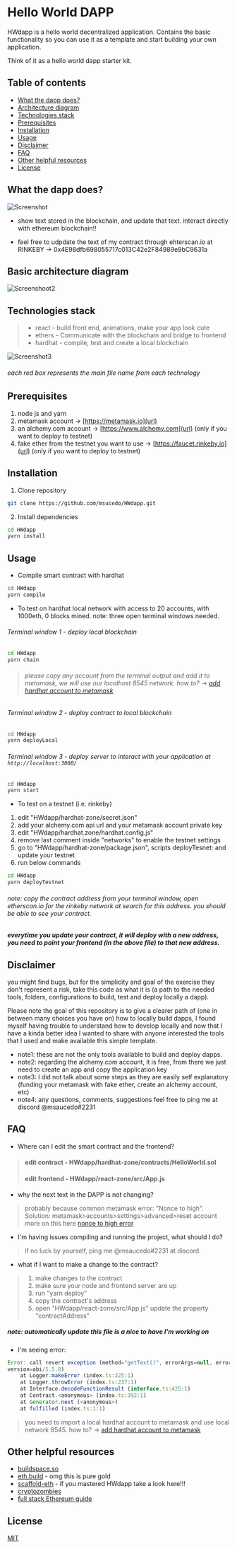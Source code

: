 # Hello World DAPP

HWdapp is a hello world decentralized application. Contains the basic functionality so you can use it as a template and start building your own application.

Think of it as a hello world dapp starter kit.

## Table of contents
  * [What the dapp does?](#what-the-dapp-does-)
  * [Architecture diagram](#architecture-diagram)
  * [Technologies stack](#technologies-stack)
  * [Prerequisites](#prerequisites)
  * [Installation](#installation)
  * [Usage](#usage)
  * [Disclaimer](#disclaimer)
  * [FAQ](#faq)
  * [Other helpful resources](#other-helpful-resources)
  * [License](#license)

## What the dapp does?

![Screenshot](./docs/HWdapp.png)

- show text stored in the blockchain, and update that text. interact directly with ethereum blockchain!!

- feel free to udpdate the text of my contract through ehterscan.io at RINKEBY -> 0x4E98dfb698055717c013C42e2F84989e9bC9631a

## Basic architecture diagram

![Screenshoot2](./docs/HWdappArchitecture2.png)

## Technologies stack
> - react - build front end, animations, make your app look cute
> - ethers - Communicate with the blockchain and bridge to frontend
> - hardhat - compile, test and create a local blockchain

![Screenshot3](./docs/tech_stack2.png)
###### each red box represents the main file name from each technology


## Prerequisites

1. node js and yarn
2. metamask account -> [https://metamask.io](url)
3. an alchemy.com account -> [https://www.alchemy.com](url) (only if you want to deploy to testnet)
4. fake ether from the testnet you want to use  -> [https://faucet.rinkeby.io](url) (only if you want to deploy to testnet)

## Installation

1. Clone repository
```bash
git clone https://github.com/msucedo/HWdapp.git
``` 

2. Install dependencies
```bash
cd HWdapp
yarn install
```

## Usage

- Compile smart contract with hardhat

```bash
cd HWdapp
yarn compile
```

- To test on hardhat local network with access to 20 accounts, with 1000eth, 0 blocks mined. note: three open terminal windows needed.
###### 	Terminal window 1 - deploy local blockchain
```bash
cd HWdapp
yarn chain
```
> ###### please copy any account from the terminal output and add it to metamask, we will use our localhost 8545 network. how to? -> [add hardhat account to metamask](https://dev.to/dabit3/the-complete-guide-to-full-stack-ethereum-development-3j13)

###### Terminal window 2 - deploy contract to local blockchain
```bash
cd HWdapp
yarn deployLocal
```	
###### Terminal window 3 - deploy server to interact with your application at `http://localhost:3000/`
```bash
cd HWdapp
yarn start
```	

- To test on a testnet (i.e. rinkeby)
1. edit "HWdapp/hardhat-zone/secret.json"
2. add your alchemy.com api url and your metamask account private key
3. edit "HWdapp/hardhat.zone/hardhat.config.js"
4. remove last comment inside "networks" to enable the testnet settings
5. go to "HWdapp/hardhat-zone/package.json", scripts deployTesnet: and update your testnet
3. run below commands
```bash
cd HWdapp
yarn deployTestnet
```	
###### note: copy the contract address from your terminal window, open etherscan.io for the rinkeby network at search for this address. you should be able to see your contract.


##### everytime you update your contract, it will deploy with a new address, you need to point your frontend (in the above file) to that new address.

## Disclaimer
you might find bugs, but for the simplicity and goal of the exercise they don't represent a risk, take this code as what it is (a path to the needed tools, folders, configurations to build, test and deploy locally a dapp).

Please note the goal of this repository is to give a clearer path of (one in between many choices you have on) how to locally build dapps, I found myself having trouble to understand how to develop locally and now that I have a kinda better idea I wanted to share with anyone interested the tools that I used and make available this simple template.

- note1: these are not the only tools available to build and deploy dapps.
- note2: regarding the alchemy.com account, it is free, from there we just need to create an app and copy the application key
- note3: I did not talk about some steps as they are easily self explanatory (funding your metamask with fake ether, create an alchemy account, etc)
- note4: any questions, comments, suggestions feel free to ping me at discord @msaucedo#2231


## FAQ

- Where can I edit the smart contract and the frontend?
> #### edit contract - HWdapp/hardhat-zone/contracts/HelloWorld.sol
> #### edit frontend - HWdapp/react-zone/src/App.js

- why the next text in the DAPP is not changing?
> probably because common metamask error: "Nonce to high".
> Solution: metamask>accounts>settings>advanced>reset account
more on this here [nonce to high error](https://medium.com/@thelasthash/solved-nonce-too-high-error-with-metamask-and-hardhat-adc66f092cd)
 

- I'm having issues compiling and running the project, what should I do?
> if no luck by yourself, ping me @msaucedo#2231 at discord.

- what if I want to make a change to the contract?
> 1. make changes to the contract
> 2. make sure your node and frontend server are up
> 3. run "yarn deploy"
> 4. copy the contract's address
> 5. open "HWdapp/react-zone/src/App.js" update the property "contractAddress"
##### note: automatically update this file is a nice to have I'm working on

- I'm seeing error:
```javascript
Error: call revert exception (method="getText()", errorArgs=null, errorName=null, errorSignature=null, reason=null, code=CALL_EXCEPTION, 
version=abi/5.5.0)
    at Logger.makeError (index.ts:225:1)
    at Logger.throwError (index.ts:237:1)
    at Interface.decodeFunctionResult (interface.ts:425:1)
    at Contract.<anonymous> (index.ts:392:1)
    at Generator.next (<anonymous>)
    at fulfilled (index.ts:1:1)

```
> you need to import a local hardhat account to metamask and use local network 8545. how to? -> [add hardhat account to metamask](https://dev.to/dabit3/the-complete-guide-to-full-stack-ethereum-development-3j13)

## Other helpful resources
- [buildspace.so](https://buildspace.so)
- [eth.build](https://eth.build) - omg this is pure gold
- [scaffold-eth](https://github.com/scaffold-eth/scaffold-eth) - if you mastered HWdapp take a look here!!!
- [cryptozombies](https://cryptozombies.io)
- [full stack Ethereum guide](https://dev.to/dabit3/the-complete-guide-to-full-stack-ethereum-development-3j13)

## License
[MIT](https://choosealicense.com/licenses/mit/)
